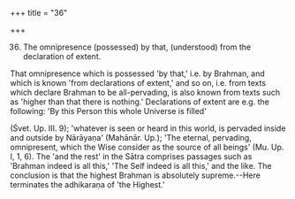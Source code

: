 +++
title = "36"

+++


36. The omnipresence (possessed) by that, (understood) from the declaration of extent.

That omnipresence which is possessed 'by that,' i.e. by Brahman, and which is known 'from declarations of extent,' and so on, i.e. from texts which declare Brahman to be all-pervading, is also known from texts such as 'higher than that there is nothing.' Declarations of extent are e.g. the following: 'By this Person this whole Universe is filled'

 (Śvet. Up. III. 9); 'whatever is seen or heard in this world, is pervaded inside and outside by Nārāyaṇa' (Mahānār. Up.); 'The eternal, pervading, omnipresent, which the Wise consider as the source of all beings' (Mu. Up. I, 1, 6). The 'and the rest' in the Sātra comprises passages such as 'Brahman indeed is all this,' 'The Self indeed is all this,' and the like. The conclusion is that the highest Brahman is absolutely supreme.--Here terminates the adhikaraṇa of 'the Highest.'

